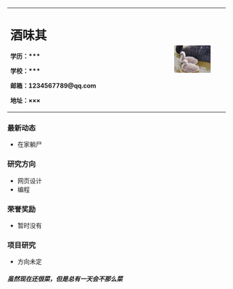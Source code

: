 <div>
<table border="0">
  <tr>
    <td width="75%">
      <h1>酒味其</h1>
      <p><b>学历：***</b></p>
      <p><b>学校：***</b></p>
      <p><b>邮箱：1234567789@qq.com</b></p>
      <p><b>地址：×××</b></p>
    </td>
    <td width="50%">
      <img src="/eee.jpg" width="75%">
    </td>
  </tr>
</table>
</div>


### 最新动态
- 在家躺尸

### 研究方向
- 网页设计
- 编程

### 荣誉奖励
- 暂时没有

### 项目研究
- 方向未定

##### 虽然现在还很菜，但是总有一天会不那么菜
